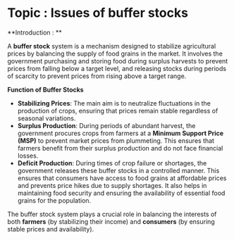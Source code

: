 # Topic :  Issues of buffer stocks



**Introduction : **  


A **buffer stock** system is a mechanism designed to stabilize agricultural prices by balancing the supply of food grains in the market. It involves the government purchasing and storing food during surplus harvests to prevent prices from falling below a target level, and releasing stocks during periods of scarcity to prevent prices from rising above a target range.

**Function of Buffer Stocks**  
- **Stabilizing Prices**: The main aim is to neutralize fluctuations in the production of crops, ensuring that prices remain stable regardless of seasonal variations.
- **Surplus Production**: During periods of abundant harvest, the government procures crops from farmers at a **Minimum Support Price (MSP)** to prevent market prices from plummeting. This ensures that farmers benefit from their surplus production and do not face financial losses.
- **Deficit Production**: During times of crop failure or shortages, the government releases these buffer stocks in a controlled manner. This ensures that consumers have access to food grains at affordable prices and prevents price hikes due to supply shortages. It also helps in maintaining food security and ensuring the availability of essential food grains for the population.  

The buffer stock system plays a crucial role in balancing the interests of both **farmers** (by stabilizing their income) and **consumers** (by ensuring stable prices and availability).